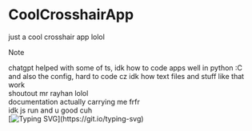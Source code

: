 # CoolCrosshairApp
just a cool crosshair app lolol
> [!NOTE]
> chatgpt helped with some of ts, idk how to code apps well in python :C
> </br> and also the config, hard to code cz idk how text files and stuff like that work
> </br> shoutout mr rayhan lolol
> </br> documentation actually carrying me frfr
</br> idk js run and u good cuh
</br> [![Typing SVG](https://readme-typing-svg.demolab.com?font=Sansation&letterSpacing=close&duration=3000&pause=1000&width=435&lines=Created+By+Galax!)](https://git.io/typing-svg)
